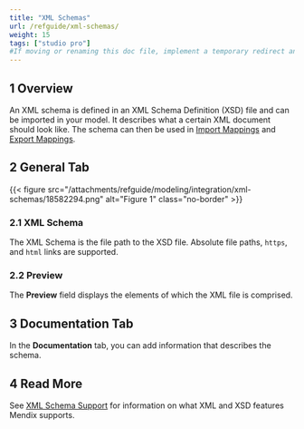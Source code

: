 ```yaml
---
title: "XML Schemas"
url: /refguide/xml-schemas/
weight: 15
tags: ["studio pro"]
#If moving or renaming this doc file, implement a temporary redirect and let the respective team know they should update the URL in the product. See Mapping to Products for more details.
---
```


## 1 Overview

An XML schema is defined in an XML Schema Definition (XSD) file and can be imported in your model. It describes what a certain XML document should look like. The schema can then be used in [Import Mappings](/refguide/import-mappings/) and [Export Mappings](/refguide/export-mappings/).

## 2 General Tab

{{< figure src="/attachments/refguide/modeling/integration/xml-schemas/18582294.png" alt="Figure 1" class="no-border" >}}

### 2.1 XML Schema

The XML Schema is the file path to the XSD file. Absolute file paths, `https`, and `html` links are supported.

### 2.2 Preview

The **Preview** field displays the elements of which the XML file is comprised.

## 3 Documentation Tab

In the **Documentation** tab, you can add information that describes the schema.

## 4 Read More

See [XML Schema Support](/refguide/xml-schema-support/) for information on what XML and XSD features Mendix supports.
